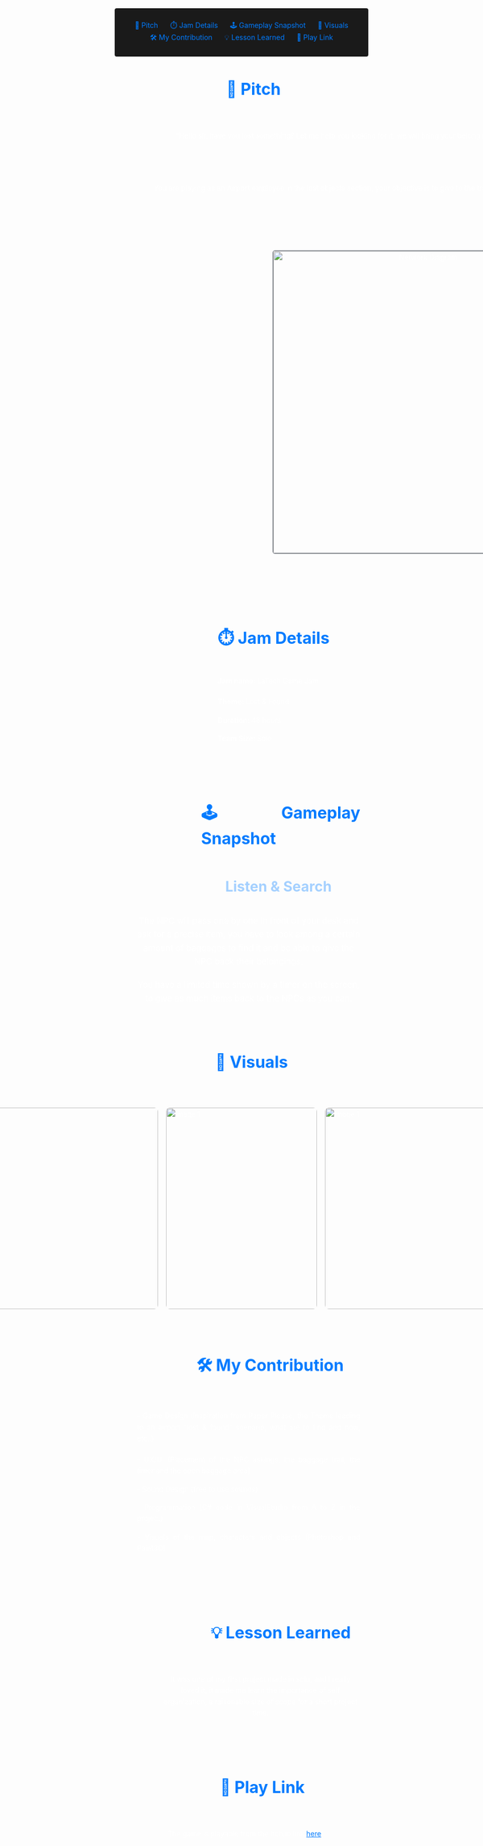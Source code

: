 <!-- Summary Section with Navigation -->

<div style="background:rgb(26, 26, 26); padding: 1.5rem; margin-bottom: 2rem; border-radius: 4px; text-align: center;">
<a href="#pitch" style="color: #007bff; text-decoration: none; margin: 0 10px;">🧠 Pitch</a>
<a href="#details" style="color: #007bff; text-decoration: none; margin: 0 10px;">⏱️ Jam Details</a>
<a href="#gameplay" style="color: #007bff; text-decoration: none; margin: 0 10px;">🕹️ Gameplay Snapshot</a>
<a href="#visuals" style="color: #007bff; text-decoration: none; margin: 0 10px;">📸 Visuals</a>
<a href="#contribution" style="color: #007bff; text-decoration: none; margin: 0 10px;">🛠️ My Contribution</a>
<a href="#lesson" style="color: #007bff; text-decoration: none; margin: 0 10px;">💡 Lesson Learned</a>
<a href="#link" style="color: #007bff; text-decoration: none; margin: 0 10px;">🔗 Play Link</a>
</div>

<!-- Main Content with Anchor -->
<div>
    <h2 style="font-size: 2rem; color: #007bff; margin-bottom:3rem;margin-left:44%;">🧠 Pitch</h2>
</div>
<div id="pitch" style="display: flex; align-items: flex-start; gap: 2rem; margin: 2rem 0; max-width: 1200px; margin-left: auto; margin-right: auto;">
    <div style="flex: 1; padding: 0 15px; color: #fff; text-align: justify; line-height: 1.6;">
        <div style="text-align: center;">
        <p style="margin-bottom: 2rem;">
            "Hello sir, have you lost something? Let me help you looking for it, we will bring your belongings back in no time."
        </p>
        <div style="border-top: 1px solid #5f656d;height: 1px;margin: 40px 0;margin-left:30rem;margin-right:30rem;"></div>
        <p style="margin-bottom: 4rem;">
            You are playing as an Airport employee in the lost objects section, your objective is to give to the travelers the object they lost.
        </p>
        <img src="\imgs\projects\Forgotten\F1.png" alt="Network Diagram" 
             style="width: 600px; max-width: 150%; border: 1px solid #3d4450; border-radius: 4px;margin-top:3rem;margin-bottom:2rem;margin-left:25%;">
        </div>
    </div>
</div>



<div id="details" style="margin: 4rem auto; max-width: 1200px; padding: 0 1rem;">
    <div style="color: #fff; text-align: justify; line-height: 1.6;">
    <div style="border-top: 1px solid #5f656d;height: 1px;margin: 40px 0;margin-left:25rem;margin-right:25rem;"></div>
        <h2 style="font-size: 2rem; color: #007bff; margin-bottom:3rem;margin-left:40%;">⏱️ Jam Details</h2>
        <div style="margin-bottom: 1.2rem;margin-top:2rem;margin-left:40%;">
        <p style="margin-bottom: 1.2rem;">
            <b>Jam name: </b>LaTech Game Jam
        </p>
        <p>
            <b>Theme: </b>Lost & Found
        </p>
        <p>
            <b>Duration: </b>48 hours
        </p>
        <p>
            <b>Team Size: </b>Solo
        </p>
        </div>
    </div>
</div>
<div id="details" style="margin: 4rem auto; max-width: 1200px; padding: 0 1rem;margin-bottom:-1rem;">
    <div style="color: #fff; text-align: justify; line-height: 1.6;">
    <div style="border-top: 1px solid #5f656d;height: 1px;margin: 40px 0;margin-left:25rem;margin-right:25rem;"></div>
        <h2 style="font-size: 2rem; color: #007bff; margin-bottom:3rem;margin-left:33%;">🕹️ Gameplay Snapshot</h2>
        <ul style="font-size: 120%;">
        <div style="display: flex; align-items: flex-start; gap: 20px; margin-bottom: 20px;">
    <div style="flex: 1; min-width: 0;">
        <span style="color:rgb(164, 208, 255); font-weight: bold;  font-size: 120%;margin-left:39.5%;font-size: 1.75rem;">Listen & Search</span>
                <p style="margin-bottom: 1.2rem;text-align: center;margin-top:2rem;">
                    The NPC will pass one by one in front of your desk and ask for a precise item, you have to look among a certain amount of baggages to find it and be able to give the NPC back their belongings.
                </p>
                <p style="text-align: center;">
                    You have a limited time shown by a timer on the screen, to give as much items back to the NPCs as you can. 
                </p>
                </div>
            </div>
        </ul>
    </div>
</div>

<div id="visuals" style="margin: 2rem auto; max-width: 900px; padding: 0 1rem;">
    <div style="color: #fff; text-align: justify; line-height: 1.6;">
    <div style="border-top: 1px solid #5f656d;height: 1px;margin: 40px 0;margin-left:20rem;margin-right:20rem;"></div>
        <h2 style="font-size: 2rem; color: #007bff; margin-bottom:4rem;margin-left:39%;">📸 Visuals</h2>
        <div style="display: flex; gap: 1rem; justify-content: center;margin: 2rem 0;">
            <img 
                src="\imgs\projects\Forgotten\F2.png" 
                alt="Image 1" 
                style="width: 400px; height: 400px; object-fit: cover; border-radius: 8px;"
            >
            <img 
                src="\imgs\projects\Forgotten\F3.png" 
                alt="Image 1" 
                style="width: 300px; height: 400px; object-fit: cover; border-radius: 8px;"
            >
            <img 
                src="\imgs\projects\Forgotten\F4.png" 
                alt="Image 1" 
                style="width: 400px; height: 400px; object-fit: cover; border-radius: 8px;"
            >
        </div>
    </div>
</div>

<div id="contribution" style="margin: 2rem auto; max-width: 900px; padding: 0 1rem;">
    <div style="color: #fff; text-align: justify; line-height: 1.6;">
    <div style="border-top: 1px solid #5f656d;height: 1px;margin: 40px 0;margin-left:20rem;margin-right:20rem;"></div>
        <h2 style="font-size: 2rem; color: #007bff; margin-bottom:4rem;margin-left:31%;">🛠️ My Contribution</h2>
        <div style="margin-left:6%">
        <p style="margin-bottom: 1.2rem;">
            - Game Design (Inspiration from Paper Please, the Theme leading to an airport "lost & found" scenario, what are to find and how, etc..)
        </p>
        <p>
            - UX/UI (Placement of the NPC askings, the baggage trail, the timer and the open baggage area)
        </p>
        <p>
            - Sound Design (free to use sounds)
        </p>
        <p>
            - Programmation (C# code in VisualStudio from A to Z in the project)
        </p>
        <p>
            - Visuels of the map, characters and objects (Photoshop and Paint3D)
        </p>
        </div>
    </div>
</div>

<div id="contribution" style="margin: 4rem auto; max-width: 1200px; padding: 0 1rem;">
    <div style="color: #fff; text-align: justify; line-height: 1.6;">
    <div style="border-top: 1px solid #5f656d;height: 1px;margin: 40px 0;margin-left:25rem;margin-right:25rem;"></div>
        <h2 style="font-size: 2rem; color: #007bff; margin-bottom:3.5rem;margin-top:4rem;margin-left:37%;">💡 Lesson Learned</h2>
        <p style="max-width: 800px;text-align: center;margin-left:16%;">
            It was one of my first project made in solo, and I really loved it, it made me learn the importance of self organization, a raisonable size of scope for a short project time.
        </p>
    </div>
</div>


<div id="link" style="margin: 4rem auto; max-width: 1200px; padding: 0 1rem;">
    <div style="color: #fff; text-align: justify; line-height: 1.6;">
    <div style="border-top: 1px solid #5f656d;height: 1px;margin: 40px 0;margin-left:25rem;margin-right:25rem;"></div>
        <h2 style="font-size: 2rem; color: #007bff; margin-bottom:3.5rem;margin-left:41%;">🔗 Play Link</h2>
        <p style="text-align: center;margin-left:1rem;">
            The game is playable from the Itch.io link <a href="https://iikarma.itch.io/forgotten-baggage" style="color: #007bff;" target="_blank">here</a>!
        </p>
    </div>
</div>